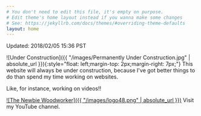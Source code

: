 ```yaml
---
# You don't need to edit this file, it's empty on purpose.
# Edit theme's home layout instead if you wanna make some changes
# See: https://jekyllrb.com/docs/themes/#overriding-theme-defaults
layout: home
---
```

Updated: 2018/02/05 15:36 PST

![Under Construction]({{ "/images/Permanently Under Construction.jpg" | absolute_url }}){:style="float: left;margin-top: 2px;margin-right: 7px;"}
This website will always be under construction, because I've got better things to do than spend my time working on websites.

Like, for instance, working on videos!!


[![The Newbie Woodworker]({{ "/images/logo48.png" | absolute_url }})](https://youtube.com/c/thenewbiewoodworker) Visit my YouTube channel.
